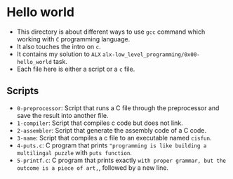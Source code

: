 # Hello world

- This directory is about different ways to use `gcc` command which working with `C` programming language.
- It also touches the intro on `c`.
- It contains my solution to `ALX` `alx-low_level_programming/0x00-hello_world` task.
- Each file here is either a script or a `c` file.

## Scripts

- `0-preprocessor`: Script that runs a C file through the preprocessor and save the result into another file.
- `1-compiler`: Script that compiles c code but does not link.
- `2-assembler`: Script that generate the assembly code of a C code.
- `3-name`: Script that compiles a c file to an executable named `cisfun`.
- `4-puts.c`: C program that prints `"programming is like building a multilingal puzzle` with `puts function`.
- `5-printf.c`:  C program that prints exactly `with proper grammar, but the outcome is a piece of art,`, followed by a new line.

